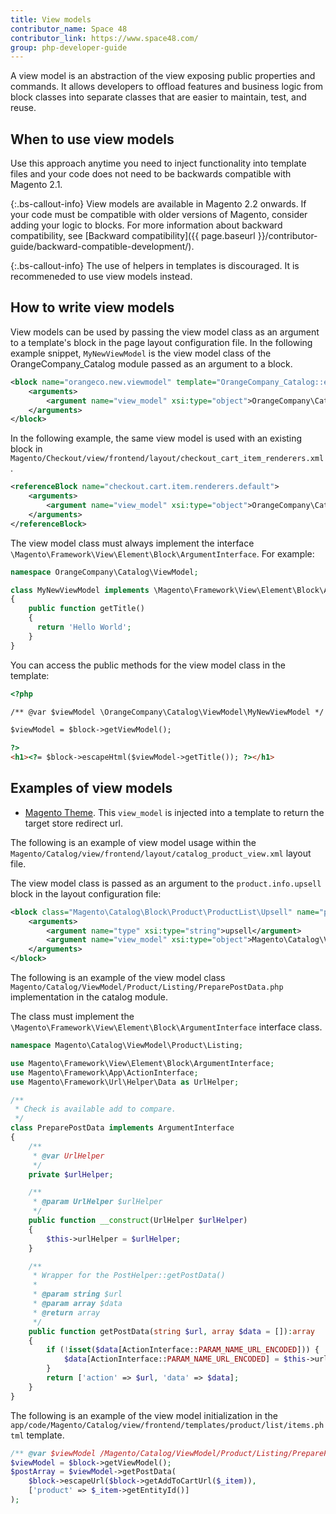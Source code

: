 ```yaml
---
title: View models
contributor_name: Space 48
contributor_link: https://www.space48.com/
group: php-developer-guide
---
```


A view model is an abstraction of the view exposing public properties and commands. It allows developers to offload features and business logic from block classes into separate classes that are easier to maintain, test, and reuse.

## When to use view models

Use this approach anytime you need to inject functionality into template files and your code does not need to be backwards compatible with Magento 2.1.

 {:.bs-callout-info}
View models are available in Magento 2.2 onwards. If your code must be compatible with older versions of Magento, consider adding your logic to blocks. For more information about backward compatibility, see [Backward compatibility]({{ page.baseurl }}/contributor-guide/backward-compatible-development/).

 {:.bs-callout-info}
The use of helpers in templates is discouraged. It is recommeneded to use view models instead.

## How to write view models

View models can be used by passing the view model class as an argument to a template's block in the page layout configuration file. In the following example snippet, `MyNewViewModel` is the view model class of the OrangeCompany_Catalog module passed as an argument to a block.

```xml
<block name="orangeco.new.viewmodel" template="OrangeCompany_Catalog::example.phtml">
    <arguments>
        <argument name="view_model" xsi:type="object">OrangeCompany\Catalog\ViewModel\MyNewViewModel</argument>
    </arguments>
</block>
```

In the following example, the same view model is used with an existing block in `Magento/Checkout/view/frontend/layout/checkout_cart_item_renderers.xml`.

```xml
<referenceBlock name="checkout.cart.item.renderers.default">
    <arguments>
        <argument name="view_model" xsi:type="object">OrangeCompany\Catalog\ViewModel\MyNewViewModel</argument>
    </arguments>
</referenceBlock>
```

The view model class must always implement the interface `\Magento\Framework\View\Element\Block\ArgumentInterface`. For example:

```php
namespace OrangeCompany\Catalog\ViewModel;

class MyNewViewModel implements \Magento\Framework\View\Element\Block\ArgumentInterface
{
    public function getTitle()
    {
      return 'Hello World';
    }
}
```

You can access the public methods for the view model class in the template:

```html
<?php

/** @var $viewModel \OrangeCompany\Catalog\ViewModel\MyNewViewModel */

$viewModel = $block->getViewModel();

?>
<h1><?= $block->escapeHtml($viewModel->getTitle()); ?></h1>
```

## Examples of view models

-  [Magento Theme](https://github.com/magento/magento2/blob/2.3.3/app/code/Magento/Theme/view/frontend/layout/default.xml#L43-L45 "view_model definition"). This `view_model` is injected into a template to return the target store redirect url.

The following is an example of view model usage within the `Magento/Catalog/view/frontend/layout/catalog_product_view.xml` layout file.

The view model class is passed as an argument to the `product.info.upsell` block in the layout configuration file:

```xml
<block class="Magento\Catalog\Block\Product\ProductList\Upsell" name="product.info.upsell" template="Magento_Catalog::product/list/items.phtml">
    <arguments>
        <argument name="type" xsi:type="string">upsell</argument>
        <argument name="view_model" xsi:type="object">Magento\Catalog\ViewModel\Product\Listing\PreparePostData</argument>
    </arguments>
</block>
```

The following is an example of the view model class `Magento/Catalog/ViewModel/Product/Listing/PreparePostData.php` implementation in the catalog module.

The class must implement the `\Magento\Framework\View\Element\Block\ArgumentInterface` interface class.

```php
namespace Magento\Catalog\ViewModel\Product\Listing;

use Magento\Framework\View\Element\Block\ArgumentInterface;
use Magento\Framework\App\ActionInterface;
use Magento\Framework\Url\Helper\Data as UrlHelper;

/**
 * Check is available add to compare.
 */
class PreparePostData implements ArgumentInterface
{
    /**
     * @var UrlHelper
     */
    private $urlHelper;

    /**
     * @param UrlHelper $urlHelper
     */
    public function __construct(UrlHelper $urlHelper)
    {
        $this->urlHelper = $urlHelper;
    }

    /**
     * Wrapper for the PostHelper::getPostData()
     *
     * @param string $url
     * @param array $data
     * @return array
     */
    public function getPostData(string $url, array $data = []):array
    {
        if (!isset($data[ActionInterface::PARAM_NAME_URL_ENCODED])) {
            $data[ActionInterface::PARAM_NAME_URL_ENCODED] = $this->urlHelper->getEncodedUrl();
        }
        return ['action' => $url, 'data' => $data];
    }
}
```

The following is an example of the view model initialization in the `app/code/Magento/Catalog/view/frontend/templates/product/list/items.phtml` template.

```php
/** @var $viewModel /Magento/Catalog/ViewModel/Product/Listing/PreparePostData */
$viewModel = $block->getViewModel();
$postArray = $viewModel->getPostData(
    $block->escapeUrl($block->getAddToCartUrl($_item)),
    ['product' => $_item->getEntityId()]
);
```
